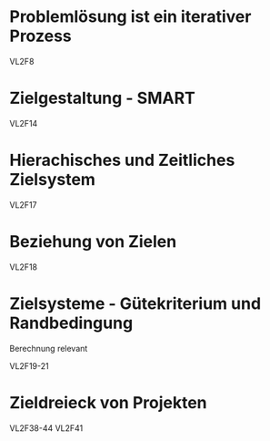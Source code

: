# Problemlösung ist ein iterativer Prozess

VL2F8

# Zielgestaltung - SMART 

VL2F14

# Hierachisches und Zeitliches Zielsystem

VL2F17

# Beziehung von Zielen

VL2F18

# Zielsysteme - Gütekriterium und Randbedingung
Berechnung relevant

VL2F19-21

# Zieldreieck von Projekten

VL2F38-44
VL2F41
